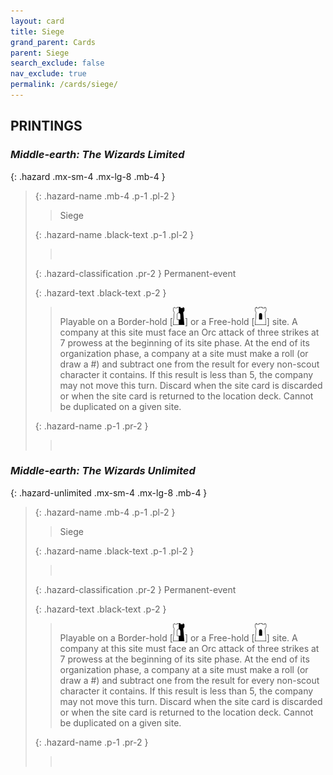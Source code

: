 ```yaml
---
layout: card
title: Siege
grand_parent: Cards
parent: Siege
search_exclude: false
nav_exclude: true
permalink: /cards/siege/
---
```


## PRINTINGS


### _Middle-earth: The Wizards Limited_

{: .hazard .mx-sm-4 .mx-lg-8 .mb-4 }
> {: .hazard-name .mb-4 .p-1 .pl-2 }
> > <div class="hazard-mp"></div>
> > <div class="card-name">Siege</div>
>
> {: .hazard-name .black-text .p-1 .pl-2 }
> > &nbsp;
>
> {: .hazard-classification .pr-2 }
> Permanent-event
>
> {: .hazard-text .black-text .p-2 }
> > Playable on a Border-hold \[![](/assets/images/border-hold.svg)] or a Free-hold \[![](/assets/images/free-hold.svg)] site. A company at this site must face an Orc attack of three strikes at 7 prowess at the beginning of its site phase. At the end of its organization phase, a company at a site must make a roll (or draw a #) and subtract one from the result for every non-scout character it contains. If this result is less than 5, the company may not move this turn. Discard when the site card is discarded or when the site card is returned to the location deck. Cannot be duplicated on a given site. 
>
> {: .hazard-name .p-1 .pr-2 }
> > <div class="card-shield"></div>
> > <div class="card-corruption">&nbsp;</div>

### _Middle-earth: The Wizards Unlimited_

{: .hazard-unlimited .mx-sm-4 .mx-lg-8 .mb-4 }
> {: .hazard-name .mb-4 .p-1 .pl-2 }
> > <div class="hazard-mp"></div>
> > <div class="card-name">Siege</div>
>
> {: .hazard-name .black-text .p-1 .pl-2 }
> > &nbsp;
>
> {: .hazard-classification .pr-2 }
> Permanent-event
>
> {: .hazard-text .black-text .p-2 }
> > Playable on a Border-hold \[![](/assets/images/border-hold.svg)] or a Free-hold \[![](/assets/images/free-hold.svg)] site. A company at this site must face an Orc attack of three strikes at 7 prowess at the beginning of its site phase. At the end of its organization phase, a company at a site must make a roll (or draw a #) and subtract one from the result for every non-scout character it contains. If this result is less than 5, the company may not move this turn. Discard when the site card is discarded or when the site card is returned to the location deck. Cannot be duplicated on a given site. 
>
> {: .hazard-name .p-1 .pr-2 }
> > <div class="card-shield"></div>
> > <div class="card-corruption-white">&nbsp;</div>
